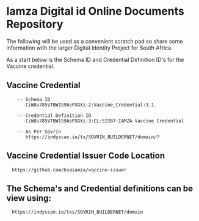 # Iamza Digital id Online Documents Repository

The following will be used as a convenient scratch pad so share some information with the larger Digital Identity Project for South Africa.

As a start below is the  Schema ID and Credential Definition ID's for the Vaccine credential.


   ## Vaccine Credential

        -- Schema ID
           CiW8u785VTBW1S9AsPXGXi:2:Vaccine_Credential:3.1

        -- Credential Definition ID
           CiW8u785VTBW1S9AsPXGXi:3:CL:52287:IAMZA Vaccine Credential

        -- As Per Sovrin
           https://indyscan.io/tx/SOVRIN_BUILDERNET/domain/?


   ## Vaccine Credential Issuer Code Location
      
      https://github.com/bsaiamza/vaccine-issuer

   ## The Schema's and Credential definitions can be view using:
	  https://indyscan.io/txs/SOVRIN_BUILDERNET/domain